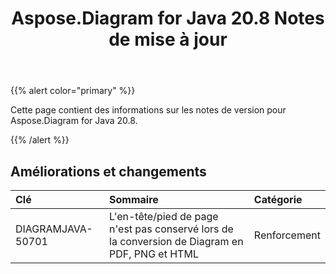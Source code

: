 ﻿---
title: Aspose.Diagram for Java 20.8 Notes de mise à jour
type: docs
weight: 14
url: /fr/java/aspose-diagram-for-java-20-8-release-notes/
---
{{% alert color="primary" %}}

Cette page contient des informations sur les notes de version pour Aspose.Diagram for Java 20.8.

{{% /alert %}}
## **Améliorations et changements**  ##

|**Clé**|**Sommaire**|**Catégorie**|
|:- |:- |:- |
|DIAGRAMJAVA-50701|L'en-tête/pied de page n'est pas conservé lors de la conversion de Diagram en PDF, PNG et HTML|Renforcement|
